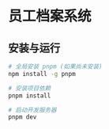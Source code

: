 # 员工档案系统

## 安装与运行

```bash
# 全局安装 pnpm (如果尚未安装)
npm install -g pnpm

# 安装项目依赖
pnpm install

# 启动开发服务器
pnpm dev
```